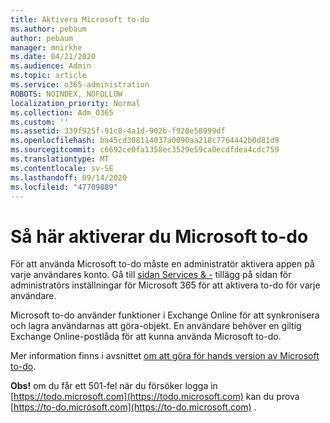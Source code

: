 ```yaml
---
title: Aktivera Microsoft to-do
ms.author: pebaum
author: pebaum
manager: mnirkhe
ms.date: 04/21/2020
ms.audience: Admin
ms.topic: article
ms.service: o365-administration
ROBOTS: NOINDEX, NOFOLLOW
localization_priority: Normal
ms.collection: Adm_O365
ms.custom: ''
ms.assetid: 339f925f-91c8-4a1d-902b-f920e58999df
ms.openlocfilehash: ba45cd308114037a0090aa218c7764442b0d81d9
ms.sourcegitcommit: c6692ce0fa1358ec3529e59ca0ecdfdea4cdc759
ms.translationtype: MT
ms.contentlocale: sv-SE
ms.lasthandoff: 09/14/2020
ms.locfileid: "47709889"
---
```

# <a name="how-to-enable-microsoft-to-do"></a>Så här aktiverar du Microsoft to-do

För att använda Microsoft to-do måste en administratör aktivera appen på varje användares konto. Gå till [sidan Services &amp; -](https://portal.office.com/adminportal/home#/Settings/ServicesAndAddIns) tillägg på sidan för administratörs inställningar för Microsoft 365 för att aktivera to-do för varje användare.
  
Microsoft to-do använder funktioner i Exchange Online för att synkronisera och lagra användarnas att göra-objekt. En användare behöver en giltig Exchange Online-postlåda för att kunna använda Microsoft to-do.
  
Mer information finns i avsnittet [om att göra för hands version av Microsoft to-do](https://support.office.com/article/490c1a8c-2333-4952-8125-841afadb9620.aspx).
  
 **Obs!** om du får ett 501-fel när du försöker logga in [https://todo.microsoft.com](https://todo.microsoft.com) kan du prova [https://to-do.microsoft.com](https://to-do.microsoft.com) .
  

